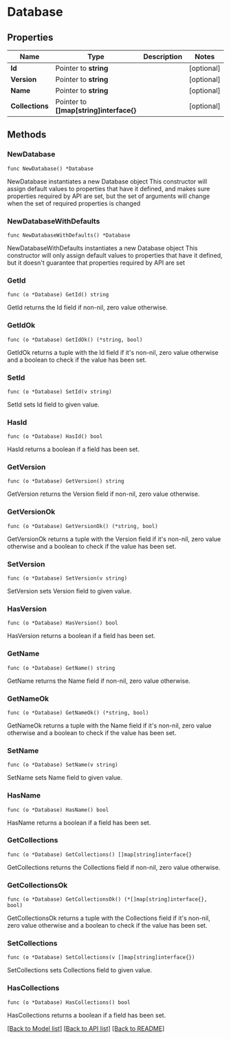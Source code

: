 # Database

## Properties

Name | Type | Description | Notes
------------ | ------------- | ------------- | -------------
**Id** | Pointer to **string** |  | [optional] 
**Version** | Pointer to **string** |  | [optional] 
**Name** | Pointer to **string** |  | [optional] 
**Collections** | Pointer to **[]map[string]interface{}** |  | [optional] 

## Methods

### NewDatabase

`func NewDatabase() *Database`

NewDatabase instantiates a new Database object
This constructor will assign default values to properties that have it defined,
and makes sure properties required by API are set, but the set of arguments
will change when the set of required properties is changed

### NewDatabaseWithDefaults

`func NewDatabaseWithDefaults() *Database`

NewDatabaseWithDefaults instantiates a new Database object
This constructor will only assign default values to properties that have it defined,
but it doesn't guarantee that properties required by API are set

### GetId

`func (o *Database) GetId() string`

GetId returns the Id field if non-nil, zero value otherwise.

### GetIdOk

`func (o *Database) GetIdOk() (*string, bool)`

GetIdOk returns a tuple with the Id field if it's non-nil, zero value otherwise
and a boolean to check if the value has been set.

### SetId

`func (o *Database) SetId(v string)`

SetId sets Id field to given value.

### HasId

`func (o *Database) HasId() bool`

HasId returns a boolean if a field has been set.

### GetVersion

`func (o *Database) GetVersion() string`

GetVersion returns the Version field if non-nil, zero value otherwise.

### GetVersionOk

`func (o *Database) GetVersionOk() (*string, bool)`

GetVersionOk returns a tuple with the Version field if it's non-nil, zero value otherwise
and a boolean to check if the value has been set.

### SetVersion

`func (o *Database) SetVersion(v string)`

SetVersion sets Version field to given value.

### HasVersion

`func (o *Database) HasVersion() bool`

HasVersion returns a boolean if a field has been set.

### GetName

`func (o *Database) GetName() string`

GetName returns the Name field if non-nil, zero value otherwise.

### GetNameOk

`func (o *Database) GetNameOk() (*string, bool)`

GetNameOk returns a tuple with the Name field if it's non-nil, zero value otherwise
and a boolean to check if the value has been set.

### SetName

`func (o *Database) SetName(v string)`

SetName sets Name field to given value.

### HasName

`func (o *Database) HasName() bool`

HasName returns a boolean if a field has been set.

### GetCollections

`func (o *Database) GetCollections() []map[string]interface{}`

GetCollections returns the Collections field if non-nil, zero value otherwise.

### GetCollectionsOk

`func (o *Database) GetCollectionsOk() (*[]map[string]interface{}, bool)`

GetCollectionsOk returns a tuple with the Collections field if it's non-nil, zero value otherwise
and a boolean to check if the value has been set.

### SetCollections

`func (o *Database) SetCollections(v []map[string]interface{})`

SetCollections sets Collections field to given value.

### HasCollections

`func (o *Database) HasCollections() bool`

HasCollections returns a boolean if a field has been set.


[[Back to Model list]](../README.md#documentation-for-models) [[Back to API list]](../README.md#documentation-for-api-endpoints) [[Back to README]](../README.md)


